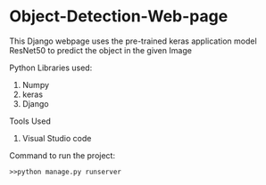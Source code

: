 # Object-Detection-Web-page
This Django webpage uses  the pre-trained keras application model ResNet50 to predict the object in the given Image

Python Libraries used:

1. Numpy
2. keras
3. Django

Tools Used

1. Visual Studio code

Command to run the project:

````
>>python manage.py runserver
````


